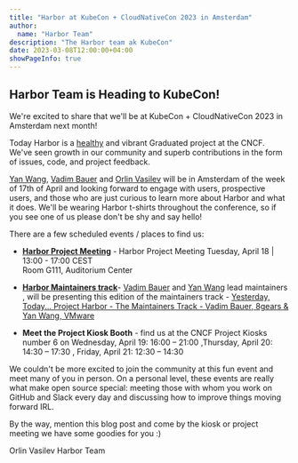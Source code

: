 ```yaml
---
title: "Harbor at KubeCon + CloudNativeCon 2023 in Amsterdam"
author:
  name: "Harbor Team"
description: "The Harbor team ak KubeCon"
date: 2023-03-08T12:00:00+04:00
showPageInfo: true
---
```


## Harbor Team is Heading to KubeCon!

We're excited to share that we'll be at KubeCon + CloudNativeCon 2023 in
Amsterdam next month!  

Today Harbor is
a [healthy](https://all.devstats.cncf.io/d/53/projects-health?orgId=1) and
vibrant Graduated project at the CNCF. We've seen growth in our community and
superb contributions in the form of issues, code, and project feedback.

[Yan Wang](https://twitter.com/wy65701436), [Vadim Bauer](https://twitter.com/vad1mo) and [Orlin Vasilev](https://twitter.com/OrlinVasilev) will be in Amsterdam of the week of 17th of April
and looking forward to engage with users, prospective users, and those who are just curious
to learn more about Harbor and what it does. We'll be wearing Harbor t-shirts
throughout the conference, so if you see one of us please don't be shy and say
hello!

There are a few scheduled events / places to find us:

* [**Harbor Project Meeting**](https://sched.co/1JWPD) - Harbor Project Meeting
Tuesday, April 18 | 13:00 - 17:00 CEST  
Room G111, Auditorium Center  

* [**Harbor Maintainers track**](https://sched.co/1HyTg)- [Vadim Bauer](https://twitter.com/vad1mo) and [Yan Wang](https://twitter.com/wy65701436) lead maintainers , will be presenting this edition of the maintainers track - [Yesterday, Today... Project Harbor - The Maintainers Track - Vadim Bauer, 8gears & Yan Wang, VMware](https://sched.co/1HyTg)  


* **Meet the Project Kiosk Booth** - find us at the CNCF Project Kiosks number 6
on Wednesday, April 19: 16:00 – 21:00 ,Thursday, April 20: 14:30 – 17:30 , Friday, April 21: 12:30 – 14:30


We couldn't be more excited to join the community at this fun event and
meet many of you in person. On a personal level, these events are
really what make open source special: meeting those with whom you work on
GitHub and Slack every day and discussing how to improve things moving
forward IRL.

By the way, mention this blog post and come by the kiosk or project meeting we have some goodies for you :)

Orlin Vasilev
Harbor Team
